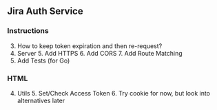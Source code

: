 ## Jira Auth Service

### Instructions
3. How to keep token expiration and then re-request?
4. Server
   5. Add HTTPS
   6. Add CORS
   7. Add Route Matching
8. Add Tests (for Go)

### HTML
4. Utils
   5. Set/Check Access Token
      6. Try cookie for now, but look into alternatives later
